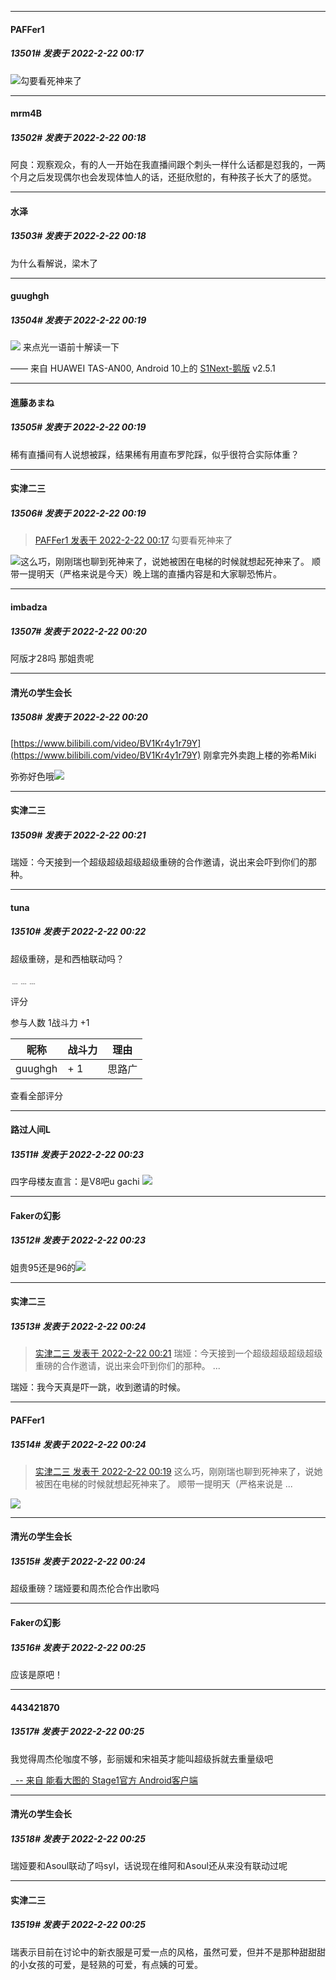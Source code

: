 

*****

####  PAFFer1  
##### 13501#       发表于 2022-2-22 00:17

<img src="https://static.saraba1st.com/image/smiley/face2017/067.png" referrerpolicy="no-referrer">勾要看死神来了

*****

####  mrm4B  
##### 13502#       发表于 2022-2-22 00:18

阿良：观察观众，有的人一开始在我直播间跟个刺头一样什么话都是怼我的，一两个月之后发现偶尔也会发现体恤人的话，还挺欣慰的，有种孩子长大了的感觉。

*****

####  水泽  
##### 13503#       发表于 2022-2-22 00:18

为什么看解说，梁木了

*****

####  guughgh  
##### 13504#       发表于 2022-2-22 00:19

<img src="https://p.sda1.dev/5/da34b66a6be18f260aaa221cb5554fb0/IMG_CMP_162420849.jpeg" referrerpolicy="no-referrer">
来点光一语前十解读一下

—— 来自 HUAWEI TAS-AN00, Android 10上的 [S1Next-鹅版](https://github.com/ykrank/S1-Next/releases) v2.5.1

*****

####  進藤あまね  
##### 13505#       发表于 2022-2-22 00:19

稀有直播间有人说想被踩，结果稀有用直布罗陀踩，似乎很符合实际体重？

*****

####  实津二三  
##### 13506#       发表于 2022-2-22 00:19

<blockquote><a href="httphttps://bbs.saraba1st.com/2b/forum.php?mod=redirect&amp;goto=findpost&amp;pid=54784280&amp;ptid=2051754" target="_blank">PAFFer1 发表于 2022-2-22 00:17</a>
勾要看死神来了</blockquote>
<img src="https://static.saraba1st.com/image/smiley/face2017/025.png" referrerpolicy="no-referrer">这么巧，刚刚瑞也聊到死神来了，说她被困在电梯的时候就想起死神来了。
顺带一提明天（严格来说是今天）晚上瑞的直播内容是和大家聊恐怖片。

*****

####  imbadza  
##### 13507#       发表于 2022-2-22 00:20

阿版才28吗 那姐贵呢

*****

####  清光の学生会长  
##### 13508#       发表于 2022-2-22 00:20

[https://www.bilibili.com/video/BV1Kr4y1r79Y](https://www.bilibili.com/video/BV1Kr4y1r79Y) 刚拿完外卖跑上楼的弥希Miki 

弥弥好色哦<img src="https://static.saraba1st.com/image/smiley/face2017/077.png" referrerpolicy="no-referrer">

*****

####  实津二三  
##### 13509#       发表于 2022-2-22 00:21

瑞娅：今天接到一个超级超级超级超级重磅的合作邀请，说出来会吓到你们的那种。

*****

####  tuna  
##### 13510#       发表于 2022-2-22 00:22

超级重磅，是和西柚联动吗？

﹍﹍﹍

评分

 参与人数 1战斗力 +1

|昵称|战斗力|理由|
|----|---|---|
| guughgh| + 1|思路广|

查看全部评分

*****

####  路过人间L  
##### 13511#       发表于 2022-2-22 00:23

四字母楼友直言：是V8吧u gachi <img src="https://static.saraba1st.com/image/smiley/face2017/112.png" referrerpolicy="no-referrer">

*****

####  Fakerの幻影  
##### 13512#       发表于 2022-2-22 00:23

姐贵95还是96的<img src="https://static.saraba1st.com/image/smiley/face2017/001.png" referrerpolicy="no-referrer">

*****

####  实津二三  
##### 13513#       发表于 2022-2-22 00:24

<blockquote><a href="httphttps://bbs.saraba1st.com/2b/forum.php?mod=redirect&amp;goto=findpost&amp;pid=54784312&amp;ptid=2051754" target="_blank">实津二三 发表于 2022-2-22 00:21</a>
瑞娅：今天接到一个超级超级超级超级重磅的合作邀请，说出来会吓到你们的那种。 ...</blockquote>
瑞娅：我今天真是吓一跳，收到邀请的时候。

*****

####  PAFFer1  
##### 13514#       发表于 2022-2-22 00:24

<blockquote><a href="httphttps://bbs.saraba1st.com/2b/forum.php?mod=redirect&amp;goto=findpost&amp;pid=54784299&amp;ptid=2051754" target="_blank">实津二三 发表于 2022-2-22 00:19</a>
这么巧，刚刚瑞也聊到死神来了，说她被困在电梯的时候就想起死神来了。
顺带一提明天（严格来说是 ...</blockquote>
<img src="https://static.saraba1st.com/image/smiley/face2017/104.png" referrerpolicy="no-referrer">

*****

####  清光の学生会长  
##### 13515#       发表于 2022-2-22 00:24

超级重磅？瑞娅要和周杰伦合作出歌吗

*****

####  Fakerの幻影  
##### 13516#       发表于 2022-2-22 00:25

应该是原吧！

*****

####  443421870  
##### 13517#       发表于 2022-2-22 00:25

我觉得周杰伦咖度不够，彭丽媛和宋祖英才能叫超级拆就去重量级吧

[  -- 来自 能看大图的 Stage1官方 Android客户端](https://www.coolapk.com/apk/140634)

*****

####  清光の学生会长  
##### 13518#       发表于 2022-2-22 00:25

瑞娅要和Asoul联动了吗syl，话说现在维阿和Asoul还从来没有联动过呢

*****

####  实津二三  
##### 13519#       发表于 2022-2-22 00:25

瑞表示目前在讨论中的新衣服是可爱一点的风格，虽然可爱，但并不是那种甜甜甜的小女孩的可爱，是轻熟的可爱，有点姨的可爱。

